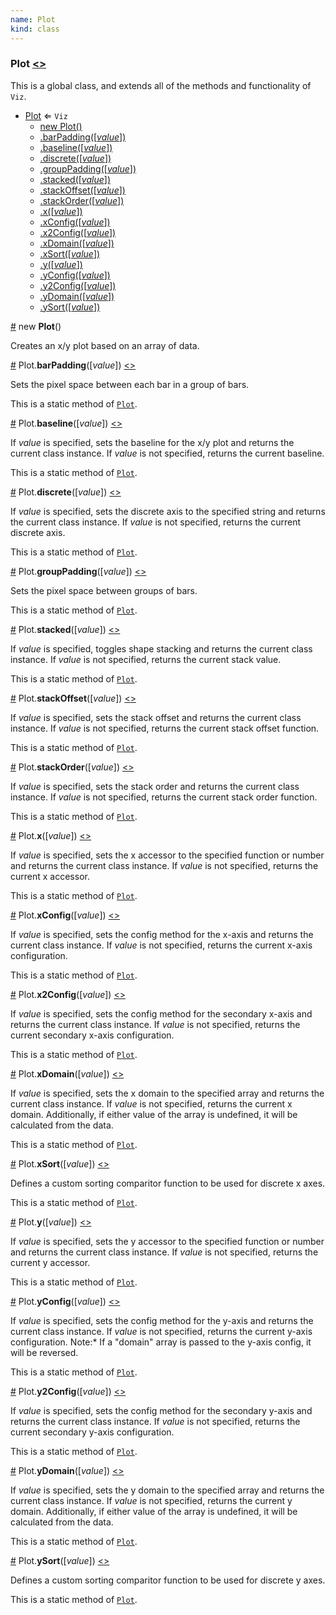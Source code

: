 ```yaml
---
name: Plot
kind: class
---
```


  <a name="Plot"></a>

### **Plot** [<>](https://github.com/d3plus/d3plus-plot/blob/master/src/Plot.js#L17)


This is a global class, and extends all of the methods and functionality of <code>Viz</code>.


* [Plot](#Plot) ⇐ <code>Viz</code>
    * [new Plot()](#new_Plot_new)
    * [.barPadding([*value*])](#Plot.barPadding)
    * [.baseline([*value*])](#Plot.baseline)
    * [.discrete([*value*])](#Plot.discrete)
    * [.groupPadding([*value*])](#Plot.groupPadding)
    * [.stacked([*value*])](#Plot.stacked)
    * [.stackOffset([*value*])](#Plot.stackOffset)
    * [.stackOrder([*value*])](#Plot.stackOrder)
    * [.x([*value*])](#Plot.x)
    * [.xConfig([*value*])](#Plot.xConfig)
    * [.x2Config([*value*])](#Plot.x2Config)
    * [.xDomain([*value*])](#Plot.xDomain)
    * [.xSort([*value*])](#Plot.xSort)
    * [.y([*value*])](#Plot.y)
    * [.yConfig([*value*])](#Plot.yConfig)
    * [.y2Config([*value*])](#Plot.y2Config)
    * [.yDomain([*value*])](#Plot.yDomain)
    * [.ySort([*value*])](#Plot.ySort)


<a name="new_Plot_new" href="#new_Plot_new">#</a> new **Plot**()

Creates an x/y plot based on an array of data.





<a name="Plot.barPadding" href="#Plot.barPadding">#</a> Plot.**barPadding**([*value*]) [<>](https://github.com/d3plus/d3plus-plot/blob/master/src/Plot.js#L473)

Sets the pixel space between each bar in a group of bars.


This is a static method of [<code>Plot</code>](#Plot).


<a name="Plot.baseline" href="#Plot.baseline">#</a> Plot.**baseline**([*value*]) [<>](https://github.com/d3plus/d3plus-plot/blob/master/src/Plot.js#L482)

If *value* is specified, sets the baseline for the x/y plot and returns the current class instance. If *value* is not specified, returns the current baseline.


This is a static method of [<code>Plot</code>](#Plot).


<a name="Plot.discrete" href="#Plot.discrete">#</a> Plot.**discrete**([*value*]) [<>](https://github.com/d3plus/d3plus-plot/blob/master/src/Plot.js#L491)

If *value* is specified, sets the discrete axis to the specified string and returns the current class instance. If *value* is not specified, returns the current discrete axis.


This is a static method of [<code>Plot</code>](#Plot).


<a name="Plot.groupPadding" href="#Plot.groupPadding">#</a> Plot.**groupPadding**([*value*]) [<>](https://github.com/d3plus/d3plus-plot/blob/master/src/Plot.js#L500)

Sets the pixel space between groups of bars.


This is a static method of [<code>Plot</code>](#Plot).


<a name="Plot.stacked" href="#Plot.stacked">#</a> Plot.**stacked**([*value*]) [<>](https://github.com/d3plus/d3plus-plot/blob/master/src/Plot.js#L509)

If *value* is specified, toggles shape stacking and returns the current class instance. If *value* is not specified, returns the current stack value.


This is a static method of [<code>Plot</code>](#Plot).


<a name="Plot.stackOffset" href="#Plot.stackOffset">#</a> Plot.**stackOffset**([*value*]) [<>](https://github.com/d3plus/d3plus-plot/blob/master/src/Plot.js#L518)

If *value* is specified, sets the stack offset and returns the current class instance. If *value* is not specified, returns the current stack offset function.


This is a static method of [<code>Plot</code>](#Plot).


<a name="Plot.stackOrder" href="#Plot.stackOrder">#</a> Plot.**stackOrder**([*value*]) [<>](https://github.com/d3plus/d3plus-plot/blob/master/src/Plot.js#L527)

If *value* is specified, sets the stack order and returns the current class instance. If *value* is not specified, returns the current stack order function.


This is a static method of [<code>Plot</code>](#Plot).


<a name="Plot.x" href="#Plot.x">#</a> Plot.**x**([*value*]) [<>](https://github.com/d3plus/d3plus-plot/blob/master/src/Plot.js#L536)

If *value* is specified, sets the x accessor to the specified function or number and returns the current class instance. If *value* is not specified, returns the current x accessor.


This is a static method of [<code>Plot</code>](#Plot).


<a name="Plot.xConfig" href="#Plot.xConfig">#</a> Plot.**xConfig**([*value*]) [<>](https://github.com/d3plus/d3plus-plot/blob/master/src/Plot.js#L558)

If *value* is specified, sets the config method for the x-axis and returns the current class instance. If *value* is not specified, returns the current x-axis configuration.


This is a static method of [<code>Plot</code>](#Plot).


<a name="Plot.x2Config" href="#Plot.x2Config">#</a> Plot.**x2Config**([*value*]) [<>](https://github.com/d3plus/d3plus-plot/blob/master/src/Plot.js#L567)

If *value* is specified, sets the config method for the secondary x-axis and returns the current class instance. If *value* is not specified, returns the current secondary x-axis configuration.


This is a static method of [<code>Plot</code>](#Plot).


<a name="Plot.xDomain" href="#Plot.xDomain">#</a> Plot.**xDomain**([*value*]) [<>](https://github.com/d3plus/d3plus-plot/blob/master/src/Plot.js#L576)

If *value* is specified, sets the x domain to the specified array and returns the current class instance. If *value* is not specified, returns the current x domain. Additionally, if either value of the array is undefined, it will be calculated from the data.


This is a static method of [<code>Plot</code>](#Plot).


<a name="Plot.xSort" href="#Plot.xSort">#</a> Plot.**xSort**([*value*]) [<>](https://github.com/d3plus/d3plus-plot/blob/master/src/Plot.js#L585)

Defines a custom sorting comparitor function to be used for discrete x axes.


This is a static method of [<code>Plot</code>](#Plot).


<a name="Plot.y" href="#Plot.y">#</a> Plot.**y**([*value*]) [<>](https://github.com/d3plus/d3plus-plot/blob/master/src/Plot.js#L594)

If *value* is specified, sets the y accessor to the specified function or number and returns the current class instance. If *value* is not specified, returns the current y accessor.


This is a static method of [<code>Plot</code>](#Plot).


<a name="Plot.yConfig" href="#Plot.yConfig">#</a> Plot.**yConfig**([*value*]) [<>](https://github.com/d3plus/d3plus-plot/blob/master/src/Plot.js#L618)

If *value* is specified, sets the config method for the y-axis and returns the current class instance. If *value* is not specified, returns the current y-axis configuration.
Note:* If a "domain" array is passed to the y-axis config, it will be reversed.


This is a static method of [<code>Plot</code>](#Plot).


<a name="Plot.y2Config" href="#Plot.y2Config">#</a> Plot.**y2Config**([*value*]) [<>](https://github.com/d3plus/d3plus-plot/blob/master/src/Plot.js#L632)

If *value* is specified, sets the config method for the secondary y-axis and returns the current class instance. If *value* is not specified, returns the current secondary y-axis configuration.


This is a static method of [<code>Plot</code>](#Plot).


<a name="Plot.yDomain" href="#Plot.yDomain">#</a> Plot.**yDomain**([*value*]) [<>](https://github.com/d3plus/d3plus-plot/blob/master/src/Plot.js#L641)

If *value* is specified, sets the y domain to the specified array and returns the current class instance. If *value* is not specified, returns the current y domain. Additionally, if either value of the array is undefined, it will be calculated from the data.


This is a static method of [<code>Plot</code>](#Plot).


<a name="Plot.ySort" href="#Plot.ySort">#</a> Plot.**ySort**([*value*]) [<>](https://github.com/d3plus/d3plus-plot/blob/master/src/Plot.js#L650)

Defines a custom sorting comparitor function to be used for discrete y axes.


This is a static method of [<code>Plot</code>](#Plot).

